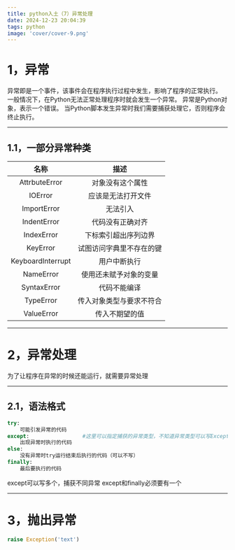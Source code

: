 ```yaml
---
title: python入土（7）异常处理
date: 2024-12-23 20:04:39
tags: python
image: 'cover/cover-9.png'
---
```


# 1，异常

异常即是一个事件，该事件会在程序执行过程中发生，影响了程序的正常执行。
一般情况下，在Python无法正常处理程序时就会发生一个异常。
异常是Python对象，表示一个错误。
当Python脚本发生异常时我们需要捕获处理它，否则程序会终止执行。

---------------------------------------------------

## 1.1，一部分异常种类

|     **名称**      |         **描述**         |
| :---------------: | :----------------------: |
|   AttrbuteError   |     对象没有这个属性     |
|      IOError      |    应该是无法打开文件    |
|    ImportError    |         无法引入         |
|    IndentError    |     代码没有正确对齐     |
|    IndexError     |   下标索引超出序列边界   |
|     KeyError      | 试图访问字典里不存在的键 |
| KeyboardInterrupt |       用户中断执行       |
|     NameError     |  使用还未赋予对象的变量  |
|    SyntaxError    |       代码不能编译       |
|     TypeError     | 传入对象类型与要求不符合 |
|    ValueError     |      传入不期望的值      |

---------------------------------------------------------

# 2，异常处理

为了让程序在异常的时候还能运行，就需要异常处理

-----------------

## 2.1，语法格式

```python
try:
	可能引发异常的代码
except:                 #这里可以指定捕获的异常类型，不知道异常类型可以写Exception(万能异常)
	出现异常时执行的代码
else:
    没有异常时try运行结束后执行的代码（可以不写）
finally:
    最后要执行的代码              
```

except可以写多个，捕获不同异常
except和finally必须要有一个

---------------------

# 3，抛出异常

```python
raise Exception('text')
```

